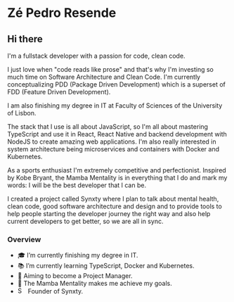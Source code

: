 # Zé Pedro Resende

## Hi there

I'm a fullstack developer with a passion for code, clean code.

I just love when "code reads like prose" and that's why I'm investing so much time on Software Architecture and Clean Code. I'm currently conceptualizing PDD (Package Driven Development) which is a superset of FDD (Feature Driven Development).

I am also finishing my degree in IT at Faculty of Sciences of the University of Lisbon.

The stack that I use is all about JavaScript, so I'm all about mastering TypeScript and use it in React, React Native and backend development with NodeJS to create amazing web applications. I'm also really interested in system architecture being microservices and containers with Docker and Kubernetes.

As a sports enthusiast I'm extremely competitive and perfectionist. Inspired by Kobe Bryant, the Mamba Mentality is in everything that I do and mark my words: I will be the best developer that I can be.

I created a project called Synxty where I plan to talk about mental health, clean code, good software architecture and design and to provide tools to help people starting the developer journey the right way and also help current developers to get better, so we are all in sync.

### Overview

- 🎓 I’m currently finishing my degree in IT.
- 📚 I’m currently learning TypeScript, Docker and Kubernetes.
- 🎯 Aiming to become a Project Manager.
- 🐍 The Mamba Mentality makes me achieve my goals.
- <img alt="Synxty" width="15px" src="https://avatars1.githubusercontent.com/u/68447417?s=200&v=4" /> &nbsp;Founder of Synxty.
